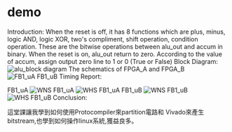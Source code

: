 # demo
Introduction: 
When the reset is off, it has 8 functions which are plus, minus, logic AND, logic XOR, two's compliment, shift operation, condition operation. These are the bitwise operations between alu_out and accum in binary. When the reset is on, alu_out return to zero. According to the value of accum, assign output zero line to 1 or 0 (True or False)
Block Diagram:
![alu_block diagram](https://user-images.githubusercontent.com/131243254/233457347-65fd7ae0-fee2-42d0-8738-f444e4681718.jpg)
The schematics of FPGA_A and FPGA_B
![FB1_uA FB1_uB](https://user-images.githubusercontent.com/131243254/233459628-cfdfcb69-a5a5-4532-b265-937fffd8a517.jpg)
Timing Report:

FB1_uA
![WNS FB1_uA](https://user-images.githubusercontent.com/131243254/233467048-906ec338-ae55-4924-b220-03d37bd85296.jpg)
![WHS FB1_uA](https://user-images.githubusercontent.com/131243254/233467082-89cf7136-cf4d-49d6-8ff5-30dfd6c58852.jpg)
FB1_uB
![WNS FB1_uB](https://user-images.githubusercontent.com/131243254/233468167-5878b09f-b161-49a9-83a2-1a27a3e3b47e.jpg)
![WHS FB1_uB](https://user-images.githubusercontent.com/131243254/233468194-6a9e447b-af45-4ab9-8c01-3fb572885dd0.jpg)
Conclusion:

這堂課讓我學到如何使用Protocompiler來partition電路和 Vivado來產生bitstream,也學到如何操作linux系統,獲益良多。
